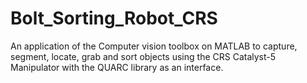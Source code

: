 # Bolt_Sorting_Robot_CRS

An application of the Computer vision toolbox on MATLAB to capture, segment, locate, grab and sort objects using the CRS Catalyst-5 Manipulator with the QUARC library as an interface.
